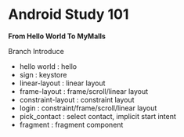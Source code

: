 # Android Study 101

**From Hello World To MyMalls**

Branch Introduce
 - hello world : hello
 - sign : keystore
 - linear-layout : linear layout
 - frame-layout : frame/scroll/linear layout
 - constraint-layout : constraint layout
 - login : constraint/frame/scroll/linear layout
 - pick_contact : select contact, implicit start intent
 - fragment : fragment component

